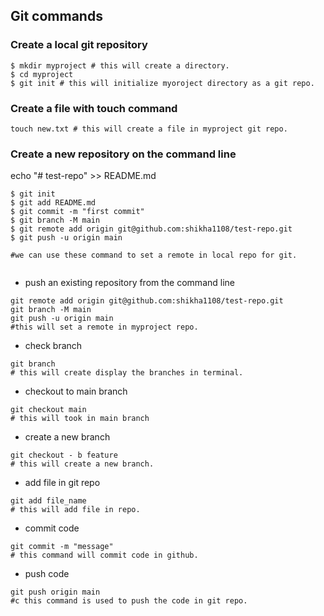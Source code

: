 ## Git  commands

### Create a local git repository

```shell
$ mkdir myproject # this will create a directory.
$ cd myproject
$ git init # this will initialize myoroject directory as a git repo.
 ```

### Create a file with touch command

 ```shell
 touch new.txt # this will create a file in myproject git repo.
 ```
### Create a new repository on the command line
echo "# test-repo" >> README.md
```shell
$ git init
$ git add README.md
$ git commit -m "first commit"
$ git branch -M main
$ git remote add origin git@github.com:shikha1108/test-repo.git
$ git push -u origin main

#we can use these command to set a remote in local repo for git.
 
```

*  push an existing repository from the command line
```git
git remote add origin git@github.com:shikha1108/test-repo.git
git branch -M main
git push -u origin main
#this will set a remote in myproject repo.
```
* check branch
```git 
git branch
# this will create display the branches in terminal.
```
* checkout to main branch
``` git 
git checkout main
# this will took in main branch
```

* create a new branch
```git
git checkout - b feature
# this will create a new branch.
```
* add file in git repo
```git
git add file_name
# this will add file in repo.
```

* commit code
```git
git commit -m "message"
# this command will commit code in github.
```

* push code
```git
git push origin main
#c this command is used to push the code in git repo.
```

